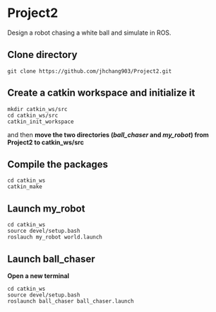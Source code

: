 # Project2
Design a robot chasing a white ball and simulate in ROS.


## Clone directory
```
git clone https://github.com/jhchang903/Project2.git
```


## Create a catkin workspace and initialize it
```
mkdir catkin_ws/src
cd catkin_ws/src
catkin_init_workspace
```
and then **move the two directories (_ball_chaser_ and _my_robot_) from Project2 to catkin_ws/src**


## Compile the packages
```
cd catkin_ws
catkin_make
```

## Launch my_robot
```
cd catkin_ws
source devel/setup.bash
roslauch my_robot world.launch
```

##  Launch ball_chaser 
**Open a new terminal**
```
cd catkin_ws
source devel/setup.bash
roslaunch ball_chaser ball_chaser.launch
```
